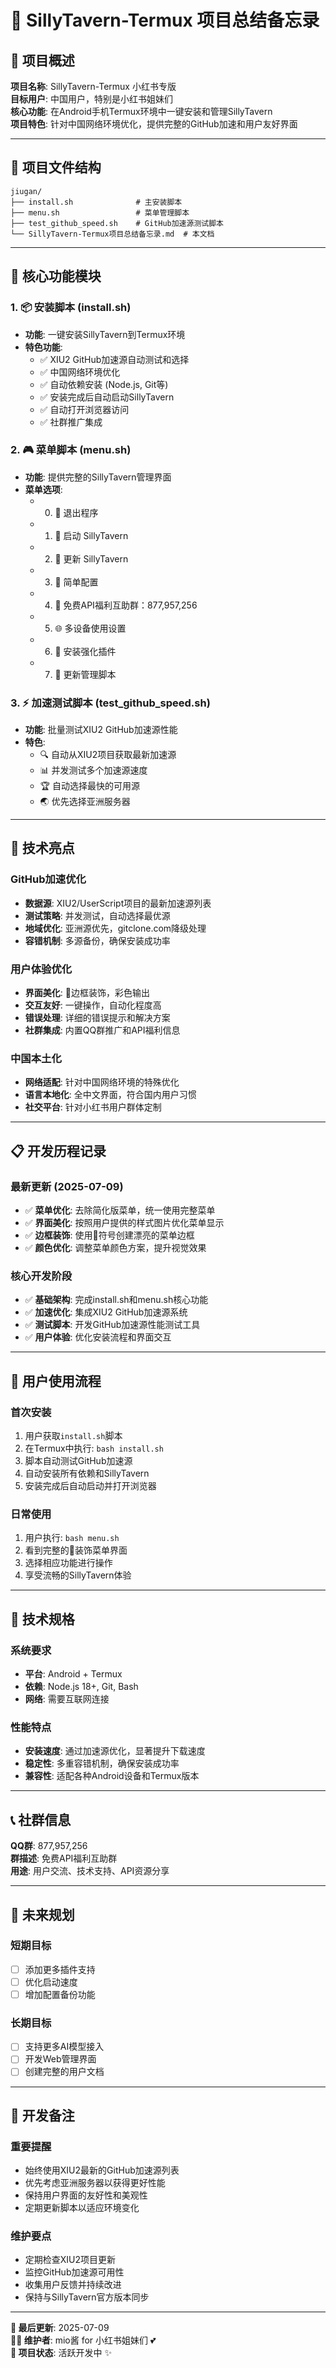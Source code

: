 # 📝 SillyTavern-Termux 项目总结备忘录

## 🎯 项目概述
**项目名称**: SillyTavern-Termux 小红书专版  
**目标用户**: 中国用户，特别是小红书姐妹们  
**核心功能**: 在Android手机Termux环境中一键安装和管理SillyTavern  
**项目特色**: 针对中国网络环境优化，提供完整的GitHub加速和用户友好界面  

---

## 📁 项目文件结构

```
jiugan/
├── install.sh              # 主安装脚本
├── menu.sh                 # 菜单管理脚本
├── test_github_speed.sh    # GitHub加速源测试脚本
└── SillyTavern-Termux项目总结备忘录.md  # 本文档
```

---

## 🚀 核心功能模块

### 1. 📦 安装脚本 (install.sh)
- **功能**: 一键安装SillyTavern到Termux环境
- **特色功能**:
  - ✅ XIU2 GitHub加速源自动测试和选择
  - ✅ 中国网络环境优化
  - ✅ 自动依赖安装 (Node.js, Git等)
  - ✅ 安装完成后自动启动SillyTavern
  - ✅ 自动打开浏览器访问
  - ✅ 社群推广集成

### 2. 🎮 菜单脚本 (menu.sh)
- **功能**: 提供完整的SillyTavern管理界面
- **菜单选项**:
  - 0. 👋 退出程序
  - 1. 🚀 启动 SillyTavern
  - 2. 🔄 更新 SillyTavern
  - 3. 🎀 简单配置
  - 4. 🍻 免费API福利互助群：877,957,256
  - 5. 🌐 多设备使用设置
  - 6. 🧩 安装强化插件
  - 7. 🔄 更新管理脚本

### 3. ⚡ 加速测试脚本 (test_github_speed.sh)
- **功能**: 批量测试XIU2 GitHub加速源性能
- **特色**:
  - 🔍 自动从XIU2项目获取最新加速源
  - 📊 并发测试多个加速源速度
  - 🏆 自动选择最快的可用源
  - 🌏 优先选择亚洲服务器

---

## 🌟 技术亮点

### GitHub加速优化
- **数据源**: XIU2/UserScript项目的最新加速源列表
- **测试策略**: 并发测试，自动选择最优源
- **地域优化**: 亚洲源优先，gitclone.com降级处理
- **容错机制**: 多源备份，确保安装成功率

### 用户体验优化
- **界面美化**: 🌸边框装饰，彩色输出
- **交互友好**: 一键操作，自动化程度高
- **错误处理**: 详细的错误提示和解决方案
- **社群集成**: 内置QQ群推广和API福利信息

### 中国本土化
- **网络适配**: 针对中国网络环境的特殊优化
- **语言本地化**: 全中文界面，符合国内用户习惯
- **社交平台**: 针对小红书用户群体定制

---

## 📋 开发历程记录

### 最新更新 (2025-07-09)
- ✅ **菜单优化**: 去除简化版菜单，统一使用完整菜单
- ✅ **界面美化**: 按照用户提供的样式图片优化菜单显示
- ✅ **边框装饰**: 使用🌸符号创建漂亮的菜单边框
- ✅ **颜色优化**: 调整菜单颜色方案，提升视觉效果

### 核心开发阶段
- ✅ **基础架构**: 完成install.sh和menu.sh核心功能
- ✅ **加速优化**: 集成XIU2 GitHub加速源系统
- ✅ **测试脚本**: 开发GitHub加速源性能测试工具
- ✅ **用户体验**: 优化安装流程和界面交互

---

## 🎯 用户使用流程

### 首次安装
1. 用户获取`install.sh`脚本
2. 在Termux中执行: `bash install.sh`
3. 脚本自动测试GitHub加速源
4. 自动安装所有依赖和SillyTavern
5. 安装完成后自动启动并打开浏览器

### 日常使用
1. 用户执行: `bash menu.sh`
2. 看到完整的🌸装饰菜单界面
3. 选择相应功能进行操作
4. 享受流畅的SillyTavern体验

---

## 🔧 技术规格

### 系统要求
- **平台**: Android + Termux
- **依赖**: Node.js 18+, Git, Bash
- **网络**: 需要互联网连接

### 性能特点
- **安装速度**: 通过加速源优化，显著提升下载速度
- **稳定性**: 多重容错机制，确保安装成功率
- **兼容性**: 适配各种Android设备和Termux版本

---

## 📞 社群信息

**QQ群**: 877,957,256  
**群描述**: 免费API福利互助群  
**用途**: 用户交流、技术支持、API资源分享  

---

## 🚀 未来规划

### 短期目标
- [ ] 添加更多插件支持
- [ ] 优化启动速度
- [ ] 增加配置备份功能

### 长期目标
- [ ] 支持更多AI模型接入
- [ ] 开发Web管理界面
- [ ] 创建完整的用户文档

---

## 📝 开发备注

### 重要提醒
- 始终使用XIU2最新的GitHub加速源列表
- 优先考虑亚洲服务器以获得更好性能
- 保持用户界面的友好性和美观性
- 定期更新脚本以适应环境变化

### 维护要点
- 定期检查XIU2项目更新
- 监控GitHub加速源可用性
- 收集用户反馈并持续改进
- 保持与SillyTavern官方版本同步

---

**📅 最后更新**: 2025-07-09  
**👨‍💻 维护者**: mio酱 for 小红书姐妹们 💕  
**🎯 项目状态**: 活跃开发中 ✨
